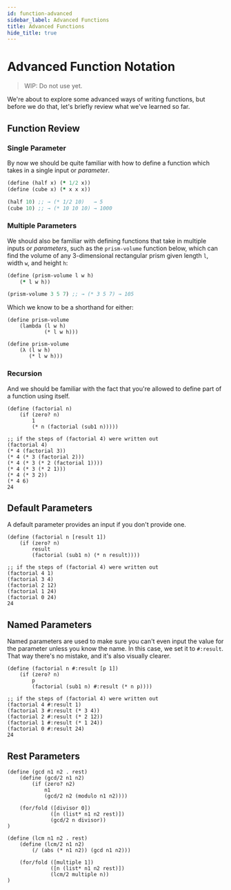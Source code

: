 ```yaml
---
id: function-advanced
sidebar_label: Advanced Functions
title: Advanced Functions
hide_title: true
---
```


# Advanced Function Notation

> WIP: Do not use yet.

We're about to explore some advanced ways of writing functions, but before we do
that, let's briefly review what we've learned so far.

## Function Review

### Single Parameter

By now we should be quite familiar with how to define a function which takes in
a single input or _parameter_.

``` clojure
(define (half x) (* 1/2 x))
(define (cube x) (* x x x))

(half 10) ;; → (* 1/2 10)   → 5
(cube 10) ;; → (* 10 10 10) → 1000
```

### Multiple Parameters

We should also be familiar with defining functions that take in multiple inputs
or _parameters_, such as the `prism-volume` function below, which can find the
volume of any 3-dimensional rectangular prism given length `l`, width `w`, and
height `h`:

``` clojure
(define (prism-volume l w h)
    (* l w h))

(prism-volume 3 5 7) ;; → (* 3 5 7) → 105
```

Which we know to be a shorthand for either:

``` racket
(define prism-volume
    (lambda (l w h) 
            (* l w h)))

(define prism-volume
    (λ (l w h)
       (* l w h)))
```

### Recursion

And we should be familiar with the fact that you're allowed to define part of a
function using itself.

``` racket
(define (factorial n)
    (if (zero? n)
        1
        (* n (factorial (sub1 n)))))

;; if the steps of (factorial 4) were written out
(factorial 4)
(* 4 (factorial 3))
(* 4 (* 3 (factorial 2)))
(* 4 (* 3 (* 2 (factorial 1))))
(* 4 (* 3 (* 2 1)))
(* 4 (* 3 2))
(* 4 6)
24
```

## Default Parameters

A default parameter provides an input if you don't provide one.

``` racket
(define (factorial n [result 1])
    (if (zero? n)
        result
        (factorial (sub1 n) (* n result))))

;; if the steps of (factorial 4) were written out
(factorial 4 1)
(factorial 3 4)
(factorial 2 12)
(factorial 1 24)
(factorial 0 24)
24
```

## Named Parameters

Named parameters are used to make sure you can't even input the value for the
parameter unless you know the name. In this case, we set it to `#:result`. That
way there's no mistake, and it's also visually clearer.

``` racket
(define (factorial n #:result [p 1])
    (if (zero? n)
        p
        (factorial (sub1 n) #:result (* n p))))

;; if the steps of (factorial 4) were written out
(factorial 4 #:result 1)
(factorial 3 #:result (* 3 4))
(factorial 2 #:result (* 2 12))
(factorial 1 #:result (* 1 24))
(factorial 0 #:result 24)
24
```

## Rest Parameters

``` racket
(define (gcd n1 n2 . rest)
    (define (gcd/2 n1 n2)
        (if (zero? n2)
            n1
            (gcd/2 n2 (modulo n1 n2))))

    (for/fold ([divisor 0])
              ([n (list* n1 n2 rest)])
              (gcd/2 n divisor))
)

(define (lcm n1 n2 . rest)
    (define (lcm/2 n1 n2)
        (/ (abs (* n1 n2)) (gcd n1 n2)))

    (for/fold ([multiple 1])
              ([n (list* n1 n2 rest)])
              (lcm/2 multiple n))
)
```
